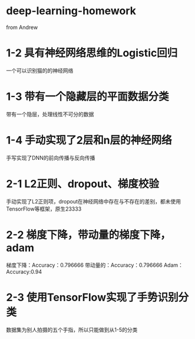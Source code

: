 # deep-learning-homework
from Andrew 

# 1-2 具有神经网络思维的Logistic回归
一个可以识别猫的的神经网络

# 1-3 带有一个隐藏层的平面数据分类
带有一个隐层，处理线性不可分的数据

# 1-4 手动实现了2层和n层的神经网络
手写实现了DNN的前向传播与反向传播

# 2-1 L2正则、dropout、梯度校验
手动实现了L2正则项，dropout在神经网络中存在与不存在的差别，都未使用TensorFlow等框架，原生23333

# 2-2 梯度下降，带动量的梯度下降，adam
梯度下降：Accuracy：0.796666
带动量的：Accuracy：0.796666
Adam：Accuracy:0.94

# 2-3 使用TensorFlow实现了手势识别分类
数据集为别人拍摄的五个手指，所以只能做到从1-5的分类
